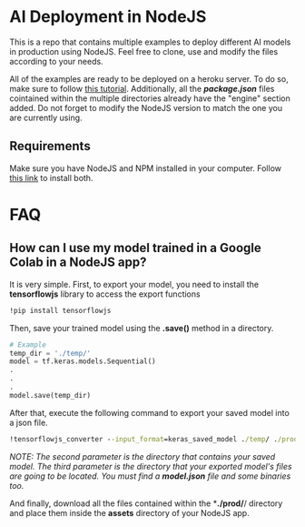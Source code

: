 # AI Deployment in NodeJS
This is a repo that contains multiple examples to deploy different AI models in production using NodeJS.
Feel free to clone, use and modify the files according to your needs.

All of the examples are ready to be deployed on a heroku server. To do so, make sure to follow [this tutorial](https://devcenter.heroku.com/articles/deploying-nodejs).
Additionally, all the *__package.json__* files cointained within the multiple directories already have the "engine" section added. Do not forget to modify the NodeJS version to match the one you are currently using.

## Requirements
Make sure you have NodeJS and NPM installed in your computer. Follow [this link](https://nodejs.org/es/download/) to install both.

# FAQ

## How can I use my model trained in a Google Colab in a NodeJS app?
It is very simple.
First, to export your model, you need to install the __tensorflowjs__ library to access the export functions

```bat
!pip install tensorflowjs
```

Then, save your trained model using the __.save()__ method in a directory.

```python
# Example
temp_dir = './temp/'
model = tf.keras.models.Sequential()
.
.
.
model.save(temp_dir)
```

After that, execute the following command to export your saved model into a json file.

```bat
!tensorflowjs_converter --input_format=keras_saved_model ./temp/ ./prod/
```

*NOTE: The second parameter is the directory that contains your saved model. The third parameter is the directory that your exported model's files are going to be located. You must find a __model.json__ file and some binaries too.*

And finally, download all the files contained within the *__./prod/__/ directory and place them inside the __assets__ directory of your NodeJS app.